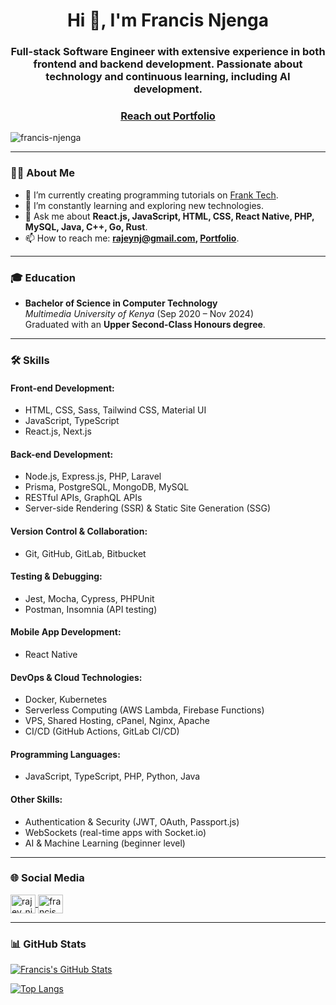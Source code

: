 <h1 align="center">Hi 👋, I'm Francis Njenga</h1>
<h3 align="center">Full-stack Software Engineer with extensive experience in both frontend and backend development. Passionate about technology and continuous learning, including AI development.</h3>
<h3 align="center"><a href="https://frankcodes.tech/">Reach out Portfolio</a></h3>

<p align="left"> 
  <img src="https://komarev.com/ghpvc/?username=francis-njenga&label=Profile%20views&color=0e75b6&style=flat" alt="francis-njenga" /> 
</p>

---

### 👨‍💻 About Me
- 🔭 I’m currently creating programming tutorials on [Frank Tech](https://www.youtube.com/channel/UCIaqBsk6GdL0GPIJ9ThOrMA).
- 🌱 I’m constantly learning and exploring new technologies.
- 💬 Ask me about **React.js, JavaScript, HTML, CSS, React Native, PHP, MySQL, Java, C++, Go, Rust**.
- 📫 How to reach me: **rajeynj@gmail.com, [Portfolio](https://frankcodes.tech)**.


---
### 🎓 Education
- **Bachelor of Science in Computer Technology**  
  *Multimedia University of Kenya* (Sep 2020 – Nov 2024)  
  Graduated with an **Upper Second-Class Honours degree**.

---
### 🛠️ Skills

#### **Front-end Development:**
- HTML, CSS, Sass, Tailwind CSS, Material UI
- JavaScript, TypeScript
- React.js, Next.js

#### **Back-end Development:**
- Node.js, Express.js, PHP, Laravel
- Prisma, PostgreSQL, MongoDB, MySQL
- RESTful APIs, GraphQL APIs
- Server-side Rendering (SSR) & Static Site Generation (SSG)

#### **Version Control & Collaboration:**
- Git, GitHub, GitLab, Bitbucket

#### **Testing & Debugging:**
- Jest, Mocha, Cypress, PHPUnit
- Postman, Insomnia (API testing)

#### **Mobile App Development:**
- React Native

#### **DevOps & Cloud Technologies:**
- Docker, Kubernetes
- Serverless Computing (AWS Lambda, Firebase Functions)
- VPS, Shared Hosting, cPanel, Nginx, Apache
- CI/CD (GitHub Actions, GitLab CI/CD)

#### **Programming Languages:**
- JavaScript, TypeScript, PHP, Python, Java

#### **Other Skills:**
- Authentication & Security (JWT, OAuth, Passport.js)
- WebSockets (real-time apps with Socket.io)
- AI & Machine Learning (beginner level)

---



### 🌐 Social Media
<p align="left">
  <a href="https://twitter.com/rajey_nj" target="blank">
    <img align="center" src="https://raw.githubusercontent.com/rahuldkjain/github-profile-readme-generator/master/src/images/icons/Social/twitter.svg" alt="rajey_nj" height="30" width="40" />
  </a>
  <a href="https://www.youtube.com/@francis_tech" target="blank">
    <img align="center" src="https://raw.githubusercontent.com/rahuldkjain/github-profile-readme-generator/master/src/images/icons/Social/youtube.svg" alt="francis_tech" height="30" width="40" />
  </a>
</p>

---

### 📊 GitHub Stats
[![Francis's GitHub Stats](https://github-readme-stats.vercel.app/api?username=francis-njenga&show_icons=true&theme=radical)](https://github.com/francis-njenga)

[![Top Langs](https://github-readme-stats.vercel.app/api/top-langs/?username=francis-njenga&layout=compact&theme=radical)](https://github.com/francis-njenga)
